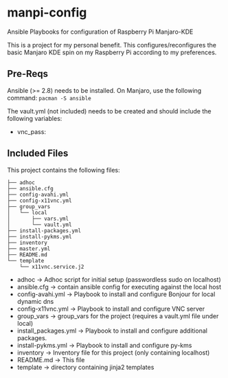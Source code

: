 # manpi-config
Ansible Playbooks for configuration of Raspberry Pi Manjaro-KDE

This is a project for my personal benefit. This configures/reconfigures the basic Manjaro KDE spin on my Raspberry Pi according to my preferences.

## Pre-Reqs

Ansible (>= 2.8) needs to be installed. On Manjaro, use the following command:
`pacman -S ansible`

The vault.yml (not included) needs to be created and should include the following variables:
- vnc_pass: 

## Included Files

This project contains the following files:
```
├── adhoc
├── ansible.cfg
├── config-avahi.yml
├── config-x11vnc.yml
├── group_vars
│   └── local
│       ├── vars.yml
│       └── vault.yml
├── install-packages.yml
├── install-pykms.yml
├── inventory
├── master.yml
├── README.md
└── template
    └── x11vnc.service.j2
```

- adhoc                 -> Adhoc script for initial setup (passwordless sudo on localhost)
- ansible.cfg           -> contain ansible config for executing against the local host
- config-avahi.yml      -> Playbook to install and configure Bonjour for local dynamic dns
- config-x11vnc.yml     -> Playbook to install and configure VNC server
- group_vars            -> group_vars for the project (requires a vault.yml file under local)
- install_packages.yml  -> Playbook to install and configure additional packages.
- install-pykms.yml     -> Playbook to install and configure py-kms
- inventory             -> Inventory file for this project (only containing localhost)
- README.md             -> This file
- template              -> directory containing jinja2 templates
